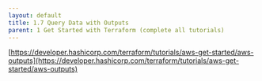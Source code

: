 ```yaml
---
layout: default
title: 1.7 Query Data with Outputs
parent: 1 Get Started with Terraform (complete all tutorials)
---
```


[https://developer.hashicorp.com/terraform/tutorials/aws-get-started/aws-outputs](https://developer.hashicorp.com/terraform/tutorials/aws-get-started/aws-outputs)